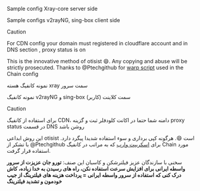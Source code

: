 Sample config Xray-core server side

Sample configs v2rayNG, sing-box client side

>[!Caution]
> For CDN config your domain must registered in cloudflare account and in DNS section , proxy status is on


This is the innovative method of otisist 😄. Any copying and abuse will be strictly prosecuted.
Thanks to @Ptechgithub for [warp script](https://github.com/Ptechgithub/warp) used in the Chain config


نمونه کانفیگ هسته xray سمت سرور

نمونه کانفیگ v2rayNG و sing-box سمت کلاینت (کاربر)
>[!Caution]
>برای استفاده از کانفیگ CDN، دامنه شما حتما در اکانت کلودفلر ثبت و گزینه proxy status در قسمت DNS روشن باشد


این روش ابداعی otisist است 😄. هرگونه کپی برداری و سوء استفاده شدیدا پیگرد دارد.
با تشکر از @Ptechgithub برای [اسکریپت وارپ](https://github.com/Ptechgithub/warp) که به مراتب در کانفیگ Chain مورد استفاده قرار گرفت.

سخنی با سازندگان عزیز فیلترشکن و کاسبان این صنف:
**تورو جان عزیزت از سرور واسطه ایرانی برای افزایش سرعت استفاده نکن، راه های رسیدن به خدا زیاده، کاش درک کنی که استفاده از سرور واسطه ایرانی = پرداخت هزینه های فیلترینگ از جیب خودمون و تشدید فیلترینگ**
